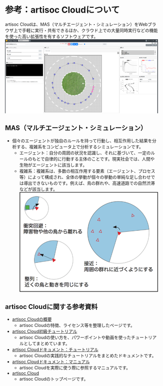 # 参考：artisoc Cloudについて
artisoc Cloudは、MAS（マルチエージェント・シミュレーション）をWebブラウザ上で手軽に実行・共有できるほか、クラウド上での大量同時実行などの機能を使った高い拡張性を有するソフトウェアです。
![](../images/artisoc-cloud-image.png)

## MAS（マルチエージェント・シミュレーション）
- 個々のエージェントが独自のルールを持って行動し、相互作用した結果を分析する、複雑系をコンピュータ上で分析するシミュレーションです。
    - エージェント：自分の周囲の状況を認識し、それに基づいて、一定のルールのもとで自律的に行動する主体のことです。現実社会では、人間や生物がエージェントに該当します。
    - 複雑系：複雑系は、多数の相互作用する要素（エージェント、プロセス等）によって構成され、全体の挙動が個々の挙動の単純な足し合わせでは導出できないものです。例えば、鳥の群れや、高速道路での自然渋滞などが該当します。
![](../images/artisoc-cloud-systems.png)

## artisoc Cloudに関する参考資料
- [artisoc Cloudの概要](https://mas.kke.co.jp/artisoccloud/)
    - artisoc Cloudの特徴、ライセンス等を整理したページです。
- [artisoc Cloud初級チュートリアル](https://mas.kke.co.jp/howto/artisoc-cloud-%e5%88%9d%e7%b4%9a%e3%83%81%e3%83%a5%e3%83%bc%e3%83%88%e3%83%aa%e3%82%a2%e3%83%ab/)
    - artisoc Cloudの使い方を、パワーポイントや動画を使ったチュートリアルとしてまとめています。
- [artisoc Cloudドキュメント：チュートリアル](https://artisoc-cloud.kke.co.jp/documents/tutorial/index.html#gsc.tab=0)
    - artisoc Cloudの実践的なチュートリアルをまとめたドキュメントです。
- [artisoc Cloudドキュメント：マニュアル](https://artisoc-cloud.kke.co.jp/documents/manual/index.html#gsc.tab=0)
    - artisoc Cloudを実際に使う際に参照するマニュアルです。
- [artisoc Cloud](https://artisoc-cloud.kke.co.jp/)
    - artisoc Cloudのトップページです。
